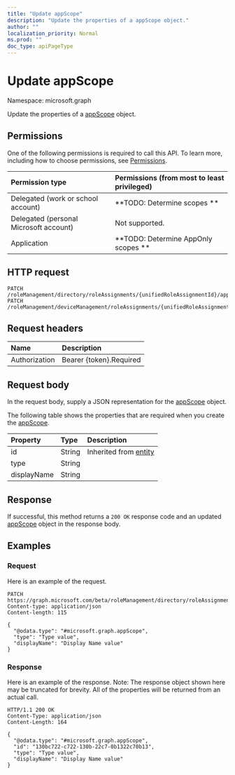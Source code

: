 ```yaml
---
title: "Update appScope"
description: "Update the properties of a appScope object."
author: ""
localization_priority: Normal
ms.prod: ""
doc_type: apiPageType
---
```


# Update appScope

Namespace: microsoft.graph

Update the properties of a [appScope](../resources/appscope.md) object.

## Permissions
One of the following permissions is required to call this API. To learn more, including how to choose permissions, see [Permissions](/concepts/permissions-reference.md).

|Permission type|Permissions (from most to least privileged)|
|:---|:---|
|Delegated (work or school account)|**TODO: Determine scopes **|
|Delegated (personal Microsoft account)|Not supported.|
|Application|**TODO: Determine AppOnly scopes **|

## HTTP request
<!-- {
  "blockType": "ignored"
}
-->
``` http
PATCH /roleManagement/directory/roleAssignments/{unifiedRoleAssignmentId}/appScope
PATCH /roleManagement/deviceManagement/roleAssignments/{unifiedRoleAssignmentMultipleId}/appScopes/{appScopeId}
```

## Request headers
|Name|Description|
|:---|:---|
|Authorization|Bearer {token}.Required|

## Request body
In the request body, supply a JSON representation for the [appScope](../resources/appscope.md) object.

The following table shows the properties that are required when you create the [appScope](../resources/appscope.md).

|Property|Type|Description|
|:---|:---|:---|
|id|String| Inherited from [entity](../resources/entity.md)|
|type|String||
|displayName|String||



## Response
If successful, this method returns a `200 OK` response code and an updated [appScope](../resources/appscope.md) object in the response body.

## Examples

### Request
Here is an example of the request.
<!-- {
  "blockType": "request",
  "name": "update_appscope"
}
-->
``` http
PATCH https://graph.microsoft.com/beta/roleManagement/directory/roleAssignments/{unifiedRoleAssignmentId}/appScope
Content-type: application/json
Content-length: 115

{
  "@odata.type": "#microsoft.graph.appScope",
  "type": "Type value",
  "displayName": "Display Name value"
}
```

### Response
Here is an example of the response. Note: The response object shown here may be truncated for brevity. All of the properties will be returned from an actual call.
<!-- {
  "blockType": "response",
  "truncated": true
}
-->
``` http
HTTP/1.1 200 OK
Content-Type: application/json
Content-Length: 164

{
  "@odata.type": "#microsoft.graph.appScope",
  "id": "130bc722-c722-130b-22c7-0b1322c70b13",
  "type": "Type value",
  "displayName": "Display Name value"
}
```

